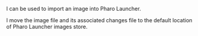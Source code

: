 I can be used to import an image into Pharo Launcher.

I move the image file and its associated changes file to the default location of Pharo Launcher images store.